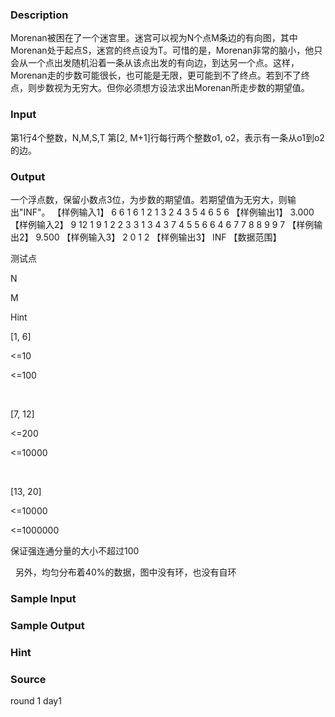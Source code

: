 
### Description
Morenan被困在了一个迷宫里。迷宫可以视为N个点M条边的有向图，其中Morenan处于起点S，迷宫的终点设为T。可惜的是，Morenan非常的脑小，他只会从一个点出发随机沿着一条从该点出发的有向边，到达另一个点。这样，Morenan走的步数可能很长，也可能是无限，更可能到不了终点。若到不了终点，则步数视为无穷大。但你必须想方设法求出Morenan所走步数的期望值。
### Input
第1行4个整数，N,M,S,T
第[2, M+1]行每行两个整数o1, o2，表示有一条从o1到o2的边。
### Output
一个浮点数，保留小数点3位，为步数的期望值。若期望值为无穷大，则输出"INF"。
【样例输入1】
6 6 1 6
1 2
1 3
2 4
3 5
4 6
5 6
【样例输出1】
3.000
【样例输入2】
9 12 1 9
1 2
2 3
3 1
3 4
3 7
4 5
5 6
6 4
6 7
7 8
8 9
9 7
【样例输出2】
9.500
【样例输入3】
2 0 1 2
【样例输出3】
INF
【数据范围】





测试点


N


M


Hint




[1, 6]


<=10


<=100


 




[7, 12]


<=200


<=10000


 




[13, 20]


<=10000


<=1000000


保证强连通分量的大小不超过100
 





 
另外，均匀分布着40%的数据，图中没有环，也没有自环
### Sample Input

### Sample Output

### Hint

### Source
round 1 day1